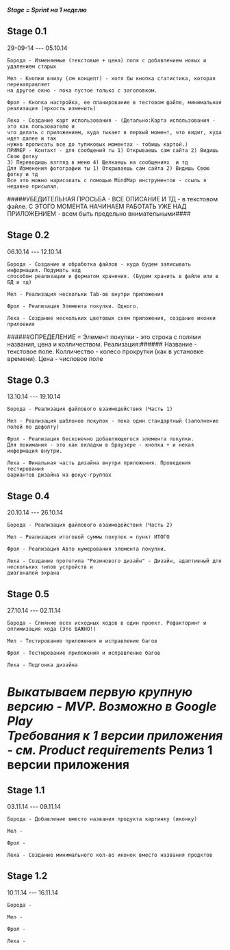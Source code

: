 ***Stage = Sprint на 1 неделю***

## Stage 0.1 ##
29-09-14 --- 05.10.14

	Борода - Изменяемые (текстовые + цена) поля с добавлением новых и удалением старых
	
	Мел - Кнопки внизу (см концепт) - хотя бы кнопка статистика, которая перенаправляет 
	на другое окно - пока пустое только с заголовком.
	
	Фрол - Кнопка настройка, ее планирование в тестовом файле, минимальная реализация (яркость изменить)
	
	Леха - Создание карт использования - (Детально:Карта использования - это как пользователю и 
	что делать с приложением, куда тыкает в первый момент, что видит, куда идет далее и так
	нужно прописать	все до тупиковых моментах - тобишь картой.)
	ПРИМЕР - Контакт - для сообщений ты 1) Открываешь сам сайта 2) Видишь Свою фотку 
	3) Переводишь взгляд в меню 4) Щелкаешь на сообщениях  и тд
	Для Изменения фотографии ты 1) Открываешь сам сайта 2) Видишь Свою фотку и тд
	Все это можно нарисовать с помощью MindMap инструментов - ссыль я недавно присылал.

#####УБЕДИТЕЛЬНАЯ ПРОСЬБА - ВСЕ ОПИСАНИЕ И ТД - в текстовом файле. С ЭТОГО МОМЕНТА НАЧИНАЕМ РАБОТАТЬ УЖЕ НАД ПРИЛОЖЕНИЕМ - всем быть предельно внимательными####


## Stage 0.2 ##
06.10.14 --- 12.10.14

	Борода - Создание и обработка файлов - куда будем записывать информация. Подумать над 
	способом реализации и форматом хранения. (Будем хранить в файле или в БД и тд)
	
	Мел - Реализация нескольки Tab-ов внутри приложения
	
	Фрол - Реализация Элемента покупки. Одного.
	
	Леха - Создание нескольких цветовых схем приложения, создание иконки прилоения
	
######ОПРЕДЕЛЕНИЕ = Элемент покупки - это строка с полями названия, цена и колличеством. Реализация:######
Название - текстовое поле. Колличество - колесо прокрутки (как в установке времени). Цена - числовое поле
	
	
## Stage 0.3 ##
13.10.14 --- 19.10.14

	Борода - Реализация файлового взаимодействия (Часть 1)
	
	Мел - Реализация шаблонов покупок - пока один стандартный (заполнение полей по дефолту)
	
	Фрол - Реализация бесконечно добавляющегося элемента покупки.
	Для понимания - это как вкладки в браузере - кнопка + и некая информация внутри.
	
	Леха - Финальная часть дизайна внутри приложения. Проведения тестирования
	вариантов дизайна на фокус-группах


## Stage 0.4 ##
20.10.14 --- 26.10.14

	Борода - Реализация файлового взаимодействия (Часть 2)
	
	Мел - Реализация итоговой суммы покупок = пункт ИТОГО
	
	Фрол - Реализация Авто нумерования элемента покупки.
	
	Леха - Создание прототипа "Резинового дизайн" - Дизайн, адаптивный для нескольких типов устройств и 
	диагоналей экрана
	
	
## Stage 0.5 ##
27.10.14 --- 02.11.14

	Борода - Слияние всех исходных кодов в один проект. Рефакторинг и оптимизация кода (Это ВАЖНО!)
	
	Мел - Тестирование приложения и исправление багов
	
	Фрол - Тестирование приложения и исправление багов
	
	Леха - Подгонка дизайна
	
***Выкатываем первую крупную версию - MVP. Возможно в Google Play***	
***Требования к 1 версии приложения - см. Product requirements***
Релиз 1 версии приложения
=========================


## Stage 1.1 ##
03.11.14 --- 09.11.14

	Борода - Добавление вместо названия продукта картинку (иконку)
	
	Мел - 
	
	Фрол - 
	
	Леха - Создание минимального кол-во иконок вместо названия продктов
	
## Stage 1.2 ##
10.11.14 --- 16.11.14

	Борода - 
	
	Мел - 
	
	Фрол - 
	
	Леха -
